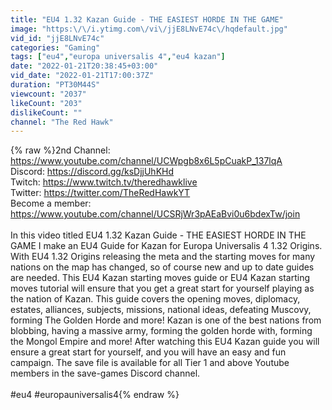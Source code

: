```yaml
---
title: "EU4 1.32 Kazan Guide - THE EASIEST HORDE IN THE GAME"
image: "https:\/\/i.ytimg.com\/vi\/jjE8LNvE74c\/hqdefault.jpg"
vid_id: "jjE8LNvE74c"
categories: "Gaming"
tags: ["eu4","europa universalis 4","eu4 kazan"]
date: "2022-01-21T20:38:45+03:00"
vid_date: "2022-01-21T17:00:37Z"
duration: "PT30M44S"
viewcount: "2037"
likeCount: "203"
dislikeCount: ""
channel: "The Red Hawk"
---
```

{% raw %}2nd Channel: <a rel="nofollow" target="blank" href="https://www.youtube.com/channel/UCWpgb8x6L5pCuakP_137lqA">https://www.youtube.com/channel/UCWpgb8x6L5pCuakP_137lqA</a><br />Discord: <a rel="nofollow" target="blank" href="https://discord.gg/ksDjjUhKHd">https://discord.gg/ksDjjUhKHd</a><br />Twitch: <a rel="nofollow" target="blank" href="https://www.twitch.tv/theredhawklive">https://www.twitch.tv/theredhawklive</a><br />Twitter: <a rel="nofollow" target="blank" href="https://twitter.com/TheRedHawkYT">https://twitter.com/TheRedHawkYT</a><br />Become a member: <a rel="nofollow" target="blank" href="https://www.youtube.com/channel/UCSRjWr3pAEaBvi0u6bdexTw/join">https://www.youtube.com/channel/UCSRjWr3pAEaBvi0u6bdexTw/join</a><br /><br />In this video titled EU4 1.32 Kazan Guide - THE EASIEST HORDE IN THE GAME I make an EU4 Guide for Kazan for Europa Universalis 4 1.32 Origins. With EU4 1.32 Origins releasing the meta and the starting moves for many nations on the map has changed, so of course new and up to date guides are needed. This EU4 Kazan starting moves guide or EU4 Kazan starting moves tutorial will ensure that you get a great start for yourself playing as the nation of Kazan. This guide covers the opening moves, diplomacy, estates, alliances, subjects, missions, national ideas,  defeating Muscovy, forming The Golden Horde and more! Kazan is one of the best nations from blobbing, having a massive army, forming the golden horde with, forming the Mongol Empire and more! After watching this EU4 Kazan guide you will ensure a great start for yourself, and you will have an easy and fun campaign. The save file is available for all Tier 1 and above Youtube members in the save-games Discord channel. <br /><br />#eu4 #europauniversalis4{% endraw %}
